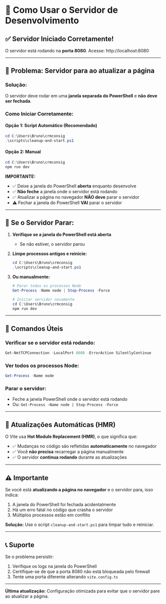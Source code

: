 # 🚀 Como Usar o Servidor de Desenvolvimento

## ✅ Servidor Iniciado Corretamente!

O servidor está rodando na **porta 8080**. Acesse: http://localhost:8080

---

## 🔧 **Problema: Servidor para ao atualizar a página**

### **Solução:**
O servidor deve rodar em uma **janela separada do PowerShell** e **não deve ser fechada**.

### **Como Iniciar Corretamente:**

#### **Opção 1: Script Automático (Recomendado)**
```powershell
cd C:\Users\Bruno\crmconsig
.\scripts\cleanup-and-start.ps1
```

#### **Opção 2: Manual**
```powershell
cd C:\Users\Bruno\crmconsig
npm run dev
```

**IMPORTANTE:**
- ✅ Deixe a janela do PowerShell **aberta** enquanto desenvolve
- ✅ **Não feche** a janela onde o servidor está rodando
- ✅ Atualizar a página no navegador **NÃO deve** parar o servidor
- ⚠️ Fechar a janela do PowerShell **VAI** parar o servidor

---

## 🛑 **Se o Servidor Parar:**

1. **Verifique se a janela do PowerShell está aberta**
   - Se não estiver, o servidor parou

2. **Limpe processos antigos e reinicie:**
   ```powershell
   cd C:\Users\Bruno\crmconsig
   .\scripts\cleanup-and-start.ps1
   ```

3. **Ou manualmente:**
   ```powershell
   # Parar todos os processos Node
   Get-Process -Name node | Stop-Process -Force
   
   # Iniciar servidor novamente
   cd C:\Users\Bruno\crmconsig
   npm run dev
   ```

---

## 📝 **Comandos Úteis**

### **Verificar se o servidor está rodando:**
```powershell
Get-NetTCPConnection -LocalPort 8080 -ErrorAction SilentlyContinue
```

### **Ver todos os processos Node:**
```powershell
Get-Process -Name node
```

### **Parar o servidor:**
- Feche a janela PowerShell onde o servidor está rodando
- Ou: `Get-Process -Name node | Stop-Process -Force`

---

## 🔄 **Atualizações Automáticas (HMR)**

O Vite usa **Hot Module Replacement (HMR)**, o que significa que:
- ✅ Mudanças no código são refletidas **automaticamente** no navegador
- ✅ Você **não precisa** recarregar a página manualmente
- ✅ O servidor **continua rodando** durante as atualizações

---

## ⚠️ **Importante**

Se você está **atualizando a página no navegador** e o servidor para, isso indica:
1. A janela do PowerShell foi fechada acidentalmente
2. Há um erro fatal no código que crasha o servidor
3. Múltiplos processos estão em conflito

**Solução:** Use o script `cleanup-and-start.ps1` para limpar tudo e reiniciar.

---

## 📞 **Suporte**

Se o problema persistir:
1. Verifique os logs na janela do PowerShell
2. Certifique-se de que a porta 8080 não está bloqueada pelo firewall
3. Tente uma porta diferente alterando `vite.config.ts`

---

**Última atualização:** Configuração otimizada para evitar que o servidor pare ao atualizar a página.


